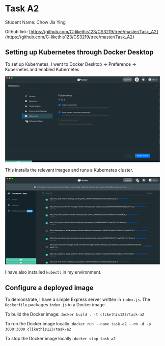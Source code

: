 # Task A2

Student Name: Chow Jia Ying

Github link: [https://github.com/C-likethis123/CS3219/tree/master/Task_A2](https://github.com/C-likethis123/CS3219/tree/master/Task_A2)

## Setting up Kubernetes through Docker Desktop

To set up Kubernetes, I went to Docker Desktop -> Preference -> Kubernetes and enabled Kubernetes.

![](kubernetes.png)

This installs the relevant images and runs a Kubernetes cluster.

![](kub-images.png)

I have also installed `kubectl` in my environment.

## Configure a deployed image

To demonstrate, I have a simple Express server written in `index.js`. The `Dockerfile` packages `index.js` in a Docker image.

To build the Docker image: `docker build . -t clikethis123/task-a2`

To run the Docker image locally: `docker run --name task-a2 --rm -d -p 3000:3000 clikethis123/task-a2`

To stop the Docker image locally: `docker stop task-a2`
